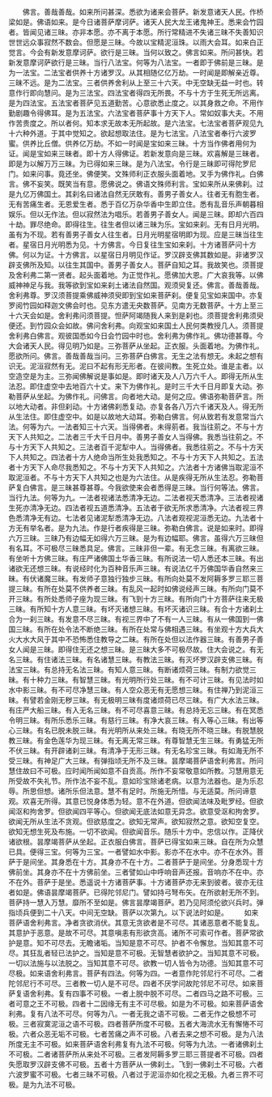 <!-- { "loadSidebar": true } -->
　　佛言。善哉善哉。如来所问甚深。悉欲为诸来会菩萨。新发意诸天人民。作桥梁如是。佛语如来。是今日诸菩萨摩诃萨。诸天人民大龙王诸鬼神王。悉来会竹园者。皆闻见诸三昧。亦非本愿。亦不离于本愿。所行常精进不失诸三昧不失善知识世世远众事寂然不数会。但愿是三昧。今故以宝精泥洹珠。以雨大会耳。如来白正觉言。今会有新发意摩诃萨。欲行是三昧。当何以致之。佛言如来。所问甚快。若新发意摩诃萨欲行是三昧。当行八法宝。何等为八法宝。一者即于佛前是三昧。是为一法宝。二法宝者供养十方诸罗汉。从其相随亿亿万劫。一时闻是即解亲近尊。三昧不远。是为二法宝。三者供养舍利从上至三十六天。中无空缺无益一时也。转意作行即向慧问。是为三法宝。四法宝者得四无所畏。不与十方于生死无所远离。是为四法宝。五法宝者菩萨见五道勤苦。心意欲悉止度之。以其身救之命。不用作勤剧趣令得佛耳。是为五法宝。六法宝者菩萨事十方天下人。常如奴事大夫。不用作苦贵度之。所以者何。知本求无故本无所起故。是六法宝。七法宝者菩萨观见九十六种外道。于其中觉知之。欲起想取法住。是为七法宝。八法宝者奉行六波罗蜜。供养比丘僧。供养亿万劫。不如一时闻是宝如来三昧。十方当作佛者用何为证。闻是宝如来三昧者。即十方人得佛证。若新发意向是三昧。欢喜解是三昧者。即是为以解万万三昧。为已得如来三昧。是为八法宝。令行是三昧即可得陀罗尼门。如来问事。竟还坐。佛便笑。文殊师利正衣服头面着地。叉手为佛作礼。白佛言。佛不妄笑。既笑当有意。愿佛说之。佛语文殊师利言。宝如来所从来佛刹。过是九亿万佛国土。其刹名曰诸法自然无厌敢有。善男子善女人。往者无有胞生者。无有苦痛生者。无恩爱生者。悉于百亿万杂华香中生即立住。悉有乱音乐声朝暮相娱乐。但以无作法。但以寂然法为唱乐。若善男子善女人。闻是三昧。即却六百四十劫。罪尽绝命。即得往生。往生者但以诸三昧为乐。宝如来刹。无有日月光明。虽有为不现。若有善男子善女人往生者。日月光明星宿明即为现。应是三昧当往生者。星宿日月光明悉为见。十方佛言。今日复往生宝如来刹。十方诸菩萨问十方佛。何以为证。十方佛言。以星宿日月明见作证。罗汉辟支佛其数如是。非诸罗汉辟支佛所及知。以往生其国中。善男子善女人。菩萨自知之耳。我故笑也。须菩提及舍利弗二第一贤者。起头面着地。为正觉作礼。愿佛加大恩。广大哀我等。以佛威神神足与我。我等欲到宝如来刹土诸法自然国。观须臾复还。佛言。善哉善哉。舍利弗尊。罗汉须菩提乘佛威神须臾即到宝如来菩萨刹。便复见宝如来国中。亦复罗阅竹园如释迦文佛会时也。见东方遣无央数菩萨。见南方无数菩萨。十方上至三十六天会如是。舍利弗问须菩提。怛萨阿竭随我人来到是刹也。须菩提舍利弗须臾便还。到竹园众会如故。佛问舍利弗。向观宝如来国土人民何类教授几人。须菩提舍利弗白佛言。观彼国悉如今日会竹园中时也。舍利弗为佛作礼。佛功德甚尊。今大会诸天人民。得见明乃如是。三弥菩萨从坐起。正衣服。头面着地。为佛作礼。愿欲所问。佛言。善哉善哉当问。三弥菩萨白佛言。无生之法有想无。未起之想有识无。泥洹寂然有无。泥曰不起有形无形者。在彼间教。生死立处。谁是主者。以空造空是为主。三弥闻佛解说是事如是。即时诸天及人八万六千人。即得无所从生法忍。即住虚空中去地百六十丈。来下为佛作礼。是时三千大千日月即复大动。弥勒菩萨从坐起。为佛作礼。问佛言。向者地大动。是何之应。佛语弥勒菩萨言。所以地大动者。非但刹动。十方诸佛刹悉复动。亦复各各八万六千诸天及人。得无所从生法住。即住虚空中。如是以故地大动耳。弥勒白佛言。何从致若有发意常当六法。何等为六。一法者知三十六天。当得佛者。未得莂者。我当往莂之。不与十方天下人共知之。二法者三千大千日月中。善男子善女人当得佛。我悉当往莂之。不与十方天下人共知之。三法者百千泥犁中人。当得佛者。我悉往莂之。不与十方天下人共知之。四法者十方人绝命当所生处我悉知之。不与十方天下人共知之。五法者十方天下人命尽我悉知之。不与十方天下人共知之。六法者十方诸佛当取泥洹不取泥洹者。不与十方天下人共知之也是为六法住。从是疾得无所从生法忍。弥勒菩萨复白佛言。是三昧甚尊甚尊。今我欲使来会者悉得是三昧。当行何等法。佛言。当行九法。何等为九。一法者视诸法悉清净无边。二法者视天悉清净。三法者视诸生死亦清净无边。四法者视五道悉清净。五法者于欲无所求悉清净。六法者视三界色悉清净无有边。七法者见诸泥犁悉清净无边。八法者观视泥洹悉无边。九法者十方无有举名者。是为九法。作是行者疾得是三昧。弥勒白佛言。说是如来时。即得六万三昧。三昧乃有边幅无如得六万三昧。是为有边幅耶。佛言。虽得六万三昧但有名耳。不可极尽三昧悉具足。佛言。三昧非但一辈。有无念三昧。有离欲三昧。有坐听十方佛三昧。有庄严诸佛国土华香三昧。有所说法一切人悉还本三昧。有出诸欲无还想三昧。有说经时化为百种音乐声三昧。有说法亿千万佛国华香自然来三昧。有伏诸魔三昧。有发师子意独行独步三昧。有所向处莫不发阿耨多罗三耶三菩提三昧。有所在处莫不供养者三昧。有乱风一起时如佛说经声三昧。有所向门莫不开三昧。有所处悉师子座为现三昧。有飞到十方三昧。有所向门十方菩萨往来无极三昧。有所知十方人意三昧。有坏灭诸想三昧。有坏灭诸识三昧。有合十方诸刹土合为一刹三昧。有发意不尽三昧。有视三界中了不有一人三昧。有从一佛国到一佛国三昧。有所在处令法不断绝三昧。有所在处常与佛相遇三昧。有坐观十方大兵大火大水大风于其中不恐怖悉住教导之二昧。有所在处但以法作器三昧。有善男子善女人闻是三昧。即得住无还之想三昧。是三昧大多不可极尽故。住大会说之。有无名三昧。有住诸法三昧。有名诸慧三昧。有教法三昧。有灭坏罗汉辟支佛三昧。有法宝三昧。有总持无名法三昧。有知人意三昧。有断诸烦荷三昧。有制力欲觉三昧。有十种力三昧。有智慧三昧。有光明所行处三昧。有不可计三昧。有见法时如水中影三昧。有不可尽净慧三昧。有人空众恶无有无愿想三昧。有住禅乃到泥洹三昧。有譬若金刚无秽三昧。有无极明三昧有度诸烦荷已尽三昧。有广大水法三昧。有庄严大船三昧。有入无名三昧。有不可尽喜意三昧。有总持无忘三昧。有在冥悉令明三昧。有所乐悉乐三昧。有慈行三昧。有净大哀三昧。有入等心三昧。有出等心三昧。有名已脱未脱三昧。有光明所从来处三昧。有晓无所不晓三昧。有脱慧脱教三昧。有金色莲华为现三昧。有无离无常三昧。有尊智慧无生三昧。有勇猛无所不伏三昧。有开辟诸刹三昧。有清净于无形三昧。有无名珍宝三昧。有如海无所不受三昧。有神足广大三昧。有弹指顷无所不及三昧。昙摩竭菩萨语舍利弗言。所问慧住故曰不可极。应时闻所闻如意不自贡高。所作不妄常敬意如所教。习慧用意无所受故不失礼节。所作法不妄不乱。意如珍宝除诸老病。以意为法器也。是为乐忍辱。所思但想。诸所乐但法意。慧不有足时。所施无所惜。与无适莫。所问谛意观。欢喜无所得。其意已悦身体悉为轻。意不在外道。但欲闻法味及毗罗经。但欲闻沤和拘舍罗。但欲闻四平等心。但欲闻无底法如意无异念。欲意受沤和拘舍罗。欲闻无所从生法不贪观。但欲慈度之。欲知无常声。欲知寂然之意。欲知空复空。欲知无想生死及布施。一切不欲闻。但欲闻音乐。随乐十方中。忠信以作。正降伏诸欲根。昙摩竭菩萨从坐起。正衣服白佛言。菩萨已得宝如来三昧。自在所为众慧已具。便得三宝。何等为三宝。一者譬如水中影。影亦不在水中。亦不在水外。菩萨于是间坐。其身悉在十方。其身亦不在十方。二者菩萨于是间坐。分身悉现十方佛前坐。其身亦不在十方佛前坐。三者譬如山中呼响音声还报。音响亦不在中。亦不在外。菩萨于是坐。悉遥说十方诸菩萨事。十方诸菩萨亦无来到彼者。彼亦无往者如是。佛语昙摩竭菩萨。已得陀邻尼门。譬如持弓弩布矢。在所欲射无所不到。菩萨持一慧入万慧。靡所不至如是。佛言昙摩竭菩萨。若乃见阿须伦欲兴兵时。弹指顷兵便到二十八天。中间无空缺。菩萨以次第九。以下说法时如是。
　　如来菩萨语舍利弗言。净者贪欲消伏。其意无贪欲者是不可尽。其诸恶意者不能复乱。其意护于恶意。是故不可尽。其意嗔恚有形欲贪高。诸所不可索可作者。菩萨常欲护是意。知不可尽去。无瞻诸垢。当知是意不可尽。护者不令懈怠。当知其意不可尽。其狂乱者轻已法护之。当知是意不可极。无智慧者欲护之。当知其意不可极。一切以法施与以法脱之。当知其意不可尽。欲教一切人皆令为功德。当知其意不可尽极。如来语舍利弗言。菩萨有四法。何等为四。一者意作陀邻尼行不可尽。二者陀邻尼行不可尽。三者教一切人是不可尽。四者不厌学问故陀邻尼不可尽。如来菩萨复语舍利弗。复有四事不可极。一者上脱中脱不可尽。二者四马之路不可极。三者可意之王不可极。四者十二因缘无有主不可尽极。如是为不可极。如来菩萨语舍利弗。复有八法不可尽。何等为八。一者无我之语不可极。二者无作之极想不可极。三者寂寞泥洹之语不可极。四者菩萨所度不可极。五者大海流水无有懈惓不可极。六者众恶无垢不可极。七者苦痛之声不可极。八者去来之想不可极。是为八法所度无主不可极。如来菩萨语舍利弗复有九法不可极。何等为九法。一者诸佛刹土不可极。二者诸菩萨所从来处不可极。三者发阿耨多罗三耶三菩提者不可极。四者失愿取罗汉辟支佛不可极。五者十方菩萨从一佛刹土。飞到一佛刹土不可极。六者六波罗蜜不可极。七者三昧不可极。八者过于泥洹亦如化视之无极。九者三界不可极。是为九法不可极。
